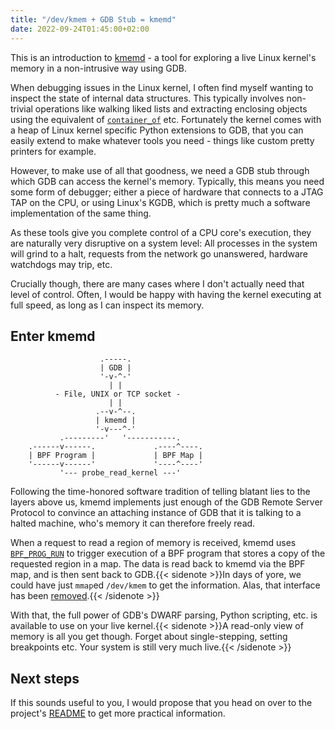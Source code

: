 ```yaml
---
title: "/dev/kmem + GDB Stub = kmemd"
date: 2022-09-24T01:45:00+02:00
---
```


This is an introduction to [kmemd](https://github.com/wkz/kmemd) - a
tool for exploring a live Linux kernel's memory in a non-intrusive way
using GDB.

When debugging issues in the Linux kernel, I often find myself wanting
to inspect the state of internal data structures. This typically
involves non-trivial operations like walking liked lists and
extracting enclosing objects using the equivalent of
[`container_of`](http://www.kroah.com/log/linux/container_of.html)
etc. Fortunately the kernel comes with a heap of Linux kernel specific
Python extensions to GDB, that you can easily extend to make whatever
tools you need - things like custom pretty printers for example.

However, to make use of all that goodness, we need a GDB stub through
which GDB can access the kernel's memory. Typically, this means you
need some form of debugger; either a piece of hardware that connects
to a JTAG TAP on the CPU, or using Linux's KGDB, which is pretty much
a software implementation of the same thing.

As these tools give you complete control of a CPU core's execution,
they are naturally very disruptive on a system level: All processes in
the system will grind to a halt, requests from the network go
unanswered, hardware watchdogs may trip, etc.

Crucially though, there are many cases where I don't actually need
that level of control. Often, I would be happy with having the kernel
executing at full speed, as long as I can inspect its memory.


## Enter kmemd

```
                    .-----.
                    | GDB |
                    '-v-^-'
                      | |
          - File, UNIX or TCP socket -
                      | |
                   .--v-^--.
                   | kmemd |
                   '-v---^-'
           .---------'   '-----------.
    .------v------.             .----^----.
    | BPF Program |             | BPF Map |
    '------v------'             '----^----'
           '--- probe_read_kernel ---'
```

Following the time-honored software tradition of telling blatant lies
to the layers above us, kmemd implements just enough of the GDB Remote
Server Protocol to convince an attaching instance of GDB that it is
talking to a halted machine, who's memory it can therefore freely
read.

When a request to read a region of memory is received, kmemd uses
[`BPF_PROG_RUN`](https://docs.kernel.org/bpf/bpf_prog_run.html) to
trigger execution of a BPF program that stores a copy of the requested
region in a map. The data is read back to kmemd via the BPF map, and
is then sent back to GDB.{{< sidenote >}}In days of yore, we could
have just `mmap`ed `/dev/kmem` to get the information. Alas, that
interface has been [removed](https://lwn.net/Articles/851531/).{{<
/sidenote >}}

With that, the full power of GDB's DWARF parsing, Python scripting,
etc. is available to use on your live kernel.{{< sidenote >}}A
read-only view of memory is all you get though. Forget about
single-stepping, setting breakpoints etc. Your system is still very
much live.{{< /sidenote >}}


## Next steps

If this sounds useful to you, I would propose that you head on over to
the project's [README](https://github.com/wkz/kmemd#readme) to get
more practical information.
